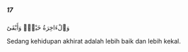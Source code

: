 ##### 17

<span class="ayah">وَٱلْءَاخِرَةُ خَيْرٌۭ وَأَبْقَىٰٓ</span>

<span class="ayah_translation">Sedang kehidupan akhirat adalah lebih baik dan lebih kekal.</span>
